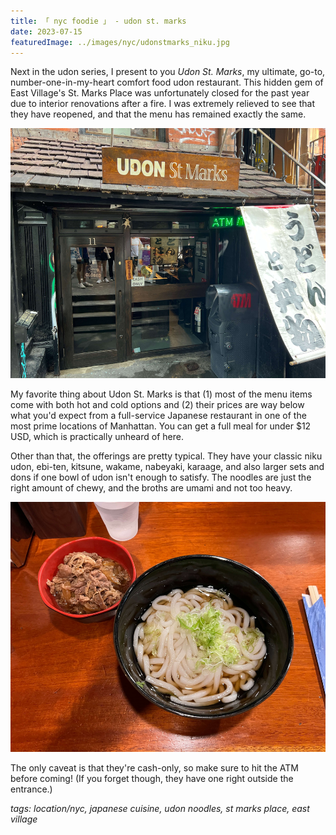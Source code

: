 ```yaml
---
title: 「 nyc foodie 」 - udon st. marks
date: 2023-07-15
featuredImage: ../images/nyc/udonstmarks_niku.jpg
---
```


Next in the udon series, I present to you _Udon St. Marks_, my ultimate, go-to, number-one-in-my-heart comfort food udon restaurant. This hidden gem of East Village's St. Marks Place was unfortunately closed for the past year due to interior renovations after a fire. I was extremely relieved to see that they have reopened, and that the menu has remained exactly the same.

<div>
    <img src="../images/nyc/udonstmarks_outside.jpg"
        alt="Udon St Marks exterior"
        style="height: 400px; object-fit:cover;display:inline-block;"
    />
</div>

My favorite thing about Udon St. Marks is that (1) most of the menu items come with both hot and cold options and (2) their prices are way below what you'd expect from a full-service Japanese restaurant in one of the most prime locations of Manhattan. You can get a full meal for under $12 USD, which is practically unheard of here.

Other than that, the offerings are pretty typical. They have your classic niku udon, ebi-ten, kitsune, wakame, nabeyaki, karaage, and also larger sets and dons if one bowl of udon isn't enough to satisfy. The noodles are just the right amount of chewy, and the broths are umami and not too heavy.

<div>
    <img src="../images/nyc/udonstmarks_niku.jpg"
        alt="Udon St Marks niku udon (cold)"
        style="height: 400px; object-fit:cover;display:inline-block;"
    />
</div>

The only caveat is that they're cash-only, so make sure to hit the ATM before coming! (If you forget though, they have one right outside the entrance.)

_tags: location/nyc, japanese cuisine, udon noodles, st marks place, east village_
